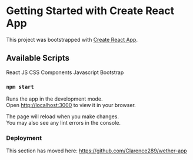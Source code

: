 # Getting Started with Create React App

This project was bootstrapped with [Create React App](https://github.com/facebook/create-react-app).

## Available Scripts
React JS
CSS
Components
Javascript
Bootstrap


### `npm start`

Runs the app in the development mode.\
Open [http://localhost:3000](http://localhost:3000) to view it in your browser.

The page will reload when you make changes.\
You may also see any lint errors in the console.



### Deployment

This section has moved here: https://github.com/Clarence289/wether-app


